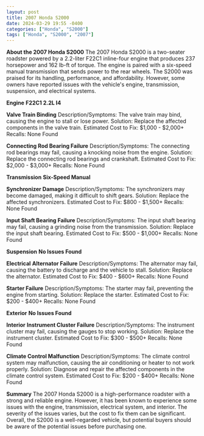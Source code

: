 ```yaml
---
layout: post
title: 2007 Honda S2000
date: 2024-03-29 19:55 -0400
categories: ["Honda", "S2000"]
tags: ["Honda", "S2000", "2007"]
---
```

**About the 2007 Honda S2000**
The 2007 Honda S2000 is a two-seater roadster powered by a 2.2-liter F22C1 inline-four engine that produces 237 horsepower and 162 lb-ft of torque. The engine is paired with a six-speed manual transmission that sends power to the rear wheels. The S2000 was praised for its handling, performance, and affordability. However, some owners have reported issues with the vehicle's engine, transmission, suspension, and electrical systems.

**Engine**
**F22C1 2.2L I4**

**Valve Train Binding**
Description/Symptoms: The valve train may bind, causing the engine to stall or lose power.
Solution: Replace the affected components in the valve train.
Estimated Cost to Fix: $1,000 - $2,000+
Recalls: None Found

**Connecting Rod Bearing Failure**
Description/Symptoms: The connecting rod bearings may fail, causing a knocking noise from the engine.
Solution: Replace the connecting rod bearings and crankshaft.
Estimated Cost to Fix: $2,000 - $3,000+
Recalls: None Found

**Transmission**
**Six-Speed Manual**

**Synchronizer Damage**
Description/Symptoms: The synchronizers may become damaged, making it difficult to shift gears.
Solution: Replace the affected synchronizers.
Estimated Cost to Fix: $800 - $1,500+
Recalls: None Found

**Input Shaft Bearing Failure**
Description/Symptoms: The input shaft bearing may fail, causing a grinding noise from the transmission.
Solution: Replace the input shaft bearing.
Estimated Cost to Fix: $500 - $1,000+
Recalls: None Found

**Suspension**
**No Issues Found**

**Electrical**
**Alternator Failure**
Description/Symptoms: The alternator may fail, causing the battery to discharge and the vehicle to stall.
Solution: Replace the alternator.
Estimated Cost to Fix: $400 - $600+
Recalls: None Found

**Starter Failure**
Description/Symptoms: The starter may fail, preventing the engine from starting.
Solution: Replace the starter.
Estimated Cost to Fix: $200 - $400+
Recalls: None Found

**Exterior**
**No Issues Found**

**Interior**
**Instrument Cluster Failure**
Description/Symptoms: The instrument cluster may fail, causing the gauges to stop working.
Solution: Replace the instrument cluster.
Estimated Cost to Fix: $300 - $500+
Recalls: None Found

**Climate Control Malfunction**
Description/Symptoms: The climate control system may malfunction, causing the air conditioning or heater to not work properly.
Solution: Diagnose and repair the affected components in the climate control system.
Estimated Cost to Fix: $200 - $400+
Recalls: None Found

**Summary**
The 2007 Honda S2000 is a high-performance roadster with a strong and reliable engine. However, it has been known to experience some issues with the engine, transmission, electrical system, and interior. The severity of the issues varies, but the cost to fix them can be significant. Overall, the S2000 is a well-regarded vehicle, but potential buyers should be aware of the potential issues before purchasing one.

